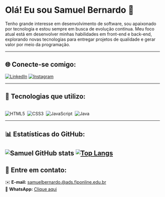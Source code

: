 # Olá! Eu sou Samuel Bernardo 👋

Tenho grande interesse em desenvolvimento de software, sou apaixonado por tecnologia e estou sempre em busca de evolução contínua. Meu foco atual está em desenvolver minhas habilidades em front-end e back-end, explorando novas tecnologias para entregar projetos de qualidade e gerar valor por meio da programação.

---

## 🌐 **Conecte-se comigo:**

[![LinkedIn](https://img.shields.io/badge/LinkedIn-0077B5?style=for-the-badge&logo=linkedin&logoColor=white)](https://www.linkedin.com/in/samuel-bernardo-517612324/)
[![Instagram](https://img.shields.io/badge/Instagram-E4405F?style=for-the-badge&logo=instagram&logoColor=white)](https://www.instagram.com/samuelbernardo0/)

---

## 🚀 **Tecnologias que utilizo:**

<div style="display: inline_block"><br>
    <img alt="HTML5" src="https://img.shields.io/badge/HTML5-E34F26?style=for-the-badge&logo=html5&logoColor=white">&nbsp;
    <img alt="CSS3" src="https://img.shields.io/badge/CSS3-1572B6?style=for-the-badge&logo=css3&logoColor=white">&nbsp;
    <img alt="JavaScript" src="https://img.shields.io/badge/JavaScript-323330?style=for-the-badge&logo=javascript&logoColor=F7DF1E">&nbsp;
    <img alt="Java" src="https://img.shields.io/badge/Java-ED8B00?style=for-the-badge&logo=openjdk&logoColor=white">
</div>

---

## 📊 **Estatísticas do GitHub:**

![Samuel GitHub stats](https://github-readme-stats.vercel.app/api?username=samuelvbernardo&show_icons=true&theme=dracula)
[![Top Langs](https://github-readme-stats.vercel.app/api/top-langs/?username=samuelvbernardo)](https://github.com/anuraghazra/github-readme-stats)
---

## 💬 **Entre em contato:**

✉️ **E-mail:** samuelbernardo.@ads.fiponline.edu.br  
📱 **WhatsApp:** [Clique aqui](https://wa.me/5583981656768)

